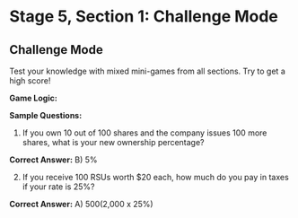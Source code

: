 # Stage 5, Section 1: Challenge Mode

## Challenge Mode
Test your knowledge with mixed mini-games from all sections. Try to get a high score!

**Game Logic:**

**Sample Questions:**
1. If you own 10 out of 100 shares and the company issues 100 more shares, what is your new ownership percentage?

**Correct Answer:** B) 5%

2. If you receive 100 RSUs worth $20 each, how much do you pay in taxes if your rate is 25%?

**Correct Answer:** A) $500 ($2,000 x 25%)
